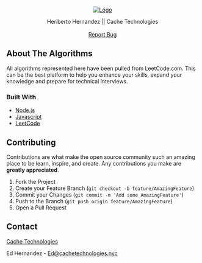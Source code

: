 <!-- PROJECT SHIELDS -->

<!-- PROJECT LOGO -->
<br />
<p align="center">
  <a href="https://github.com/edhernandez04/SangriaCafe">
    <img src="https://lh3.googleusercontent.com/0WSas3YWlswQnUs3IQ1QC95D2A981mQK7r1w2tnm2ESY83RLQZkJw_0iw6nQ1wK8TckbZC12AYPkzpZSVBunufLTUKioRXTp7HDgDhw-f7XeQo27MA-D_QjG8_OKk-9T-s9hso63TmjkynOtjob5ZRNuPWw_llXHJPuGlX4lTL0D_AIbeLz9M8rqf13M1XuOBub-D3chCH6ilqtQGnSqqzgiTSouXjTnCZ8MNodJ_Pe3lv_iId4Oe4AyS_HyVzH1y6UooSn46gOQU4KW66KYsgl3plfI35IQavoNGIJVn4-jhDjZ1gVNOa7-ug5TeBhCLMEyu5g3JE24xpQLCwSylo2t_qDogadqX135A-h0mM_ZWYnNGiJVkQKdIEJC-3IdwQbMAHCnC2Q4STzcYFWjrbLSDMNhQO6Yny3Y0fFfvLFCfEnOZrCWvgXedKLBt28CK-IVngCbHnuSwXw6Mibhwr0AH7ZXCA9KpziHrb2NMgb1B3xH-cgnMOq3IHCpmiKyVj6Ug0q7ga7ArcBKb_O9dPM5Vlr6LBBqzlxVXtq5Dckjd5cJzCBalYUiDkUHvFKwduemUeiR5vcOCIuwUt_q8Y9nPYV74RYaHIKDlxQgXqVKrhP5oHd82-bD_DqPfRjcn8FmFXuU9OhE309PJ8yzeS9sOn9KmWErbA0YVvCxwnh51wDgtM7Dx3b74VWphQ=w2200-h1200-no?authuser=0" alt="Logo">
  </a>

  <p align="center">
    Heriberto Hernandez || Cache Technologies
    <br />
    <br />
    <a href="https://github.com/edhernandez04/Algorithms/issues">Report Bug</a>
  </p>
</p>

<!-- ABOUT THE ALGORITHMS -->

## About The Algorithms

All algorithms represented here have been pulled from LeetCode.com. This can be the best platform to help you enhance your skills, expand your knowledge and prepare for technical interviews.

### Built With

- [Node.js](https://nodejs.org/en/)
- [Javascript](https://www.javascript.com/)
- [LeetCode](https://leetcode.com/)

<!-- CONTRIBUTING -->

## Contributing

Contributions are what make the open source community such an amazing place to be learn, inspire, and create. Any contributions you make are **greatly appreciated**.

1. Fork the Project
2. Create your Feature Branch (`git checkout -b feature/AmazingFeature`)
3. Commit your Changes (`git commit -m 'Add some AmazingFeature'`)
4. Push to the Branch (`git push origin feature/AmazingFeature`)
5. Open a Pull Request

<!-- CONTACT -->

## Contact

[Cache Technologies](http://cachetechnologies.nyc/)

Ed Hernandez - [Ed@cachetechnologies.nyc](mailto:ed@cachetechnologies.nyc)

<!-- MARKDOWN LINKS & IMAGES -->
<!-- https://www.markdownguide.org/basic-syntax/#reference-style-links -->
